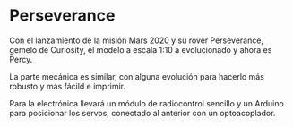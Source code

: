 # Perseverance

Con el lanzamiento de la misión Mars 2020 y su rover Perseverance, gemelo de Curiosity, el modelo a escala 1:10 a evolucionado y ahora es Percy.

La parte mecánica es similar, con alguna evolución para hacerlo más robusto y más fácild e imprimir.

Para la electrónica llevará un módulo de radiocontrol sencillo y un Arduino para posicionar los servos, conectado al anterior con un optoacoplador.
